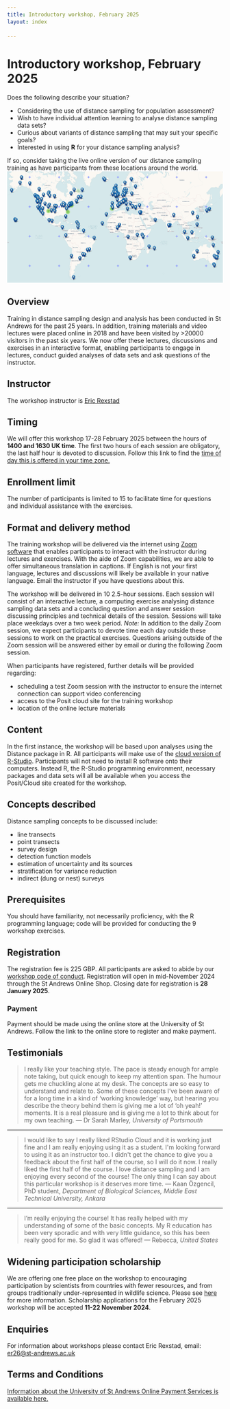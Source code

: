 ```yaml
---
title: Introductory workshop, February 2025
layout: index

---
```


# Introductory workshop, February 2025

Does the following describe your situation?

- Considering the use of distance sampling for population assessment?
- Wish to have individual attention learning to analyse distance sampling data sets?
- Curious about variants of distance sampling that may suit your specific goals?
- Interested in using **R** for your distance sampling analysis? 

If so, consider taking the live online version of our distance sampling training as have participants from these locations around the world.
![](images/introparts-thru2024.png)

## Overview
Training in distance sampling design and analysis has been conducted in St Andrews for the past 25 years. In addition, training materials and video lectures were placed online in 2018 and have been visited by >20000 visitors in the past six years.
We now offer these lectures, discussions and exercises in an interactive format, enabling participants to engage in lectures, conduct guided analyses of data sets and ask questions of the instructor.

## Instructor
The workshop instructor is [Eric Rexstad](https://research-portal.st-andrews.ac.uk/en/persons/eric-rexstad)

## Timing
We will offer this workshop 17-28 February 2025 between the hours of **1400 and 1630 UK time**.  The first two hours of each session are obligatory, the last half hour is devoted to discussion.  Follow this link to find the [time of day this is offered in your time zone.]([https://www.timeanddate.com/worldclock/fixedtime.html?msg=Introductory+distance+sampling+training+workshop&iso=20241007T14&p1=3853&ah=2&am=30](https://www.timeanddate.com/worldclock/fixedtime.html?msg=Introductory+distance+sampling+workshop+February+2025&iso=20250217T14&p1=3853&ah=2&am=30))

## Enrollment limit
The number of participants is limited to 15 to facilitate time for questions and individual assistance with the exercises. 

## Format and delivery method
The training workshop will be delivered via the internet using [Zoom software](https://zoom.us) that enables participants to interact with the instructor during lectures and exercises. With the aide of Zoom capabilities, we are able to offer simultaneous translation in captions. If English is not your first language, lectures and discussions will likely be available in your native language. Email the instructor if you have questions about this.

The workshop will be delivered in 10 2.5-hour sessions. Each session will consist of an interactive lecture, a computing exercise analysing distance sampling data sets and a concluding question and answer session discussing principles and technical details of the session. Sessions will take place weekdays over a two week period.  *Note:* In addition to the daily Zoom session, we expect participants to devote time each day outside these sessions to work on the practical exercises.  Questions arising outside of the Zoom session will be answered either by email or during the following Zoom session.

When participants have registered, further details will be provided regarding:

- scheduling a test Zoom session with the instructor to ensure the internet connection can support video conferencing
- access to the Posit cloud site for the training workshop
- location of the online lecture materials

## Content

In the first instance, the workshop will be based upon analyses using the Distance package in R. All participants will make use of the [cloud version of R-Studio](https://posit.cloud/). Participants will not need to install R software onto their computers. Instead R, the R-Studio programming environment, necessary packages and data sets will all be available when you access the Posit/Cloud site created for the workshop.

## Concepts described
Distance sampling concepts to be discussed include:

- line transects
- point transects
- survey design
- detection function models
- estimation of uncertainty and its sources
- stratification for variance reduction
- indirect (dung or nest) surveys

## Prerequisites
You should have familiarity, not necessarily proficiency, with the R programming language; code will be provided for conducting the 9 workshop exercises.

## Registration
The registration fee is 225 GBP. All participants are asked to abide by our [workshop code of conduct](code-of-conduct). Registration will open in mid-November 2024 through the St Andrews Online Shop. Closing date for registration is **28 January 2025**.

### Payment
Payment should be made using the online store at the University of St Andrews. Follow the link to the online store to register and make payment.

## Testimonials
> I really like your teaching style. The pace is steady enough for ample note taking, but quick enough to keep my attention span. The humour gets me chuckling alone at my desk. The concepts are so easy to understand and relate to. Some of these concepts I’ve been aware of for a long time in a kind of ‘working knowledge’ way, but hearing you describe the theory behind them is giving me a lot of ‘oh yeah!’ moments. It is a real pleasure and is giving me a lot to think about for my own teaching.  — Dr Sarah Marley, <em>University of Portsmouth</em>

***

> I would like to say I really liked RStudio Cloud and it is working just fine and I am really enjoying using it as a student. I'm looking forward to using it as an instructor too. I didn't get the chance to give you a feedback about the first half of the course, so I will do it now. I really liked the first half of the course. I love distance sampling and I am enjoying every second of the course! The only thing I can say about this particular workshop is it deserves more time. — Kaan Özgencil, PhD student, <em>Department of Biological Sciences, Middle East Technical University, Ankara</em>

***

> I’m really enjoying the course! It has really helped with my understanding of some of the basic concepts. My R education has been very sporadic and with very little guidance, so this has been really good for me. So glad it was offered! —  Rebecca, <em>United States</em>

## Widening participation scholarship

We are offering one free place on the workshop to encouraging participation by scientists from countries with fewer resources, and from groups traditionally under-represented in wildlife science.  Please see [here](widening-participation) for more information.  Scholarship applications for the February 2025 workshop will be accepted **11-22 November 2024**. 

## Enquiries

For information about workshops please contact Eric Rexstad, email: [er26@st-andrews.ac.uk](mailto:er26@st-andrews.ac.uk)

## Terms and Conditions
[Information about the University of St Andrews Online Payment Services is available here.](https://onlineshop.st-andrews.ac.uk/help/terms-and-conditions)


